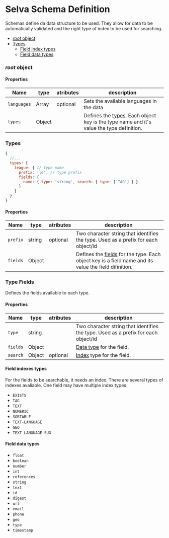 # Selva Schema Definition

Schemas define da data structure to be used.
They allow for data to be automatically validated and the right type of index to be used for searching.

  - [_root_ object](#rootobject)
  - [Types](#types)
    - [Field index types](#fieldindexes)
    - [Field data types](#fielddatatypes)

### _root_ object

#### Properties

| Name | type | atributes | description |
| ---  | ---  | ---       | ---         |
| `languages` | Array | optional | Sets the available languages in the data |
| `types` | Object | | Defines the [types](#types). Each object key is the type name and it's value the type definition. |


### Types

```javascript
{
  //...
  types: {
    league: { // type name
      prefix: 'le', // type prefix
      fields: { 
        name: { type: 'string', search: { type: ['TAG'] } }
      }
    }
  }
}
```

#### Properties

| Name | type | atributes | description |
| ---  | ---  | ---       | ---         |
| `prefix` | string | optional | Two character string that identifies the type. Used as a prefix for each object/id |
| `fields` | Object | | Defines the [fields](#typefields) for the type. Each object key is a field name and its value the field difinition. |

### Type Fields

Defines the fields available to each type.

#### Properties

| Name | type | atributes | description |
| ---  | ---  | ---       | ---         |
| `type` | string | | Two character string that identifies the type. Used as a prefix for each object/id |
| `fields` | Object | | [Data type](#fielddatatypes) for the field.
| `search` | Object | optional | [Index](#fieldindexes) type for the field.

#### Field indexes types

For the fields to be searchable, it needs an index.
There are several types of indexes avaliable. One field may have multiple index types.


  - `EXISTS`
  - `TAG`
  - `TEXT`
  - `NUMERIC`
  - `SORTABLE`
  - `TEXT-LANGUAGE`
  - `GEO`
  - `TEXT-LANGUAGE-SUG`

#### Field data types

  - `float`
  - `boolean`
  - `number`
  - `int`
  - `references`
  - `string`
  - `text`
  - `id`
  - `digest`
  - `url`
  - `email`
  - `phone`
  - `geo`
  - `type`
  - `timestamp`
